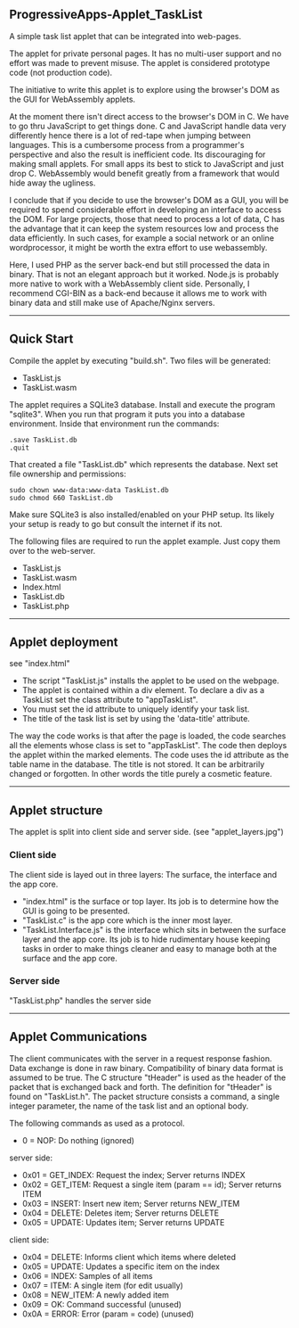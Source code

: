 ## ProgressiveApps-Applet_TaskList
A simple task list applet that can be integrated into web-pages. 

The applet for private personal pages. It has no multi-user support and no effort was made to prevent misuse. The applet is considered prototype code (not production code).

The initiative to write this applet is to explore using the browser's DOM as the GUI for WebAssembly applets. 

At the moment there isn't direct access to the browser's DOM in C. We have to go thru JavaScript to get things done. C and JavaScript handle data very differently hence there is a lot of red-tape when jumping between languages. This is a cumbersome process from a programmer's perspective and also the result is inefficient code. Its discouraging for making small applets. For small apps its best to stick to JavaScript and just drop C. WebAssembly would benefit greatly from a framework that would hide away the ugliness. 

I conclude that if you decide to use the browser's DOM as a GUI, you will be required to spend considerable effort in developing an interface to access the DOM. For large projects, those that need to process a lot of data, C has the advantage that it can keep the system resources low and process the data efficiently. In such cases, for example a social network or an online wordprocessor, it might be worth the extra effort to use webassembly. 

Here, I used PHP as the server back-end but still processed the data in binary. That is not an elegant approach but it worked. Node.js is probably more native to work with a WebAssembly client side. Personally, I recommend CGI-BIN as a back-end because it allows me to work with binary data and still make use of Apache/Nginx servers.

---
## Quick Start

Compile the applet by executing "build.sh". Two files will be generated:

  * TaskList.js 
  * TaskList.wasm
  
The applet requires a SQLite3 database. Install and execute the program "sqlite3". When you run that program it puts you into a database environment. Inside that environment run the commands: 

    .save TaskList.db
    .quit

That created a file "TaskList.db" which represents the database. Next set file ownership and permissions: 

    sudo chown www-data:www-data TaskList.db
    sudo chmod 660 TaskList.db
  
Make sure SQLite3 is also installed/enabled on your PHP setup. Its likely your setup is ready to go but consult the internet if its not.

The following files are required to run the applet example. Just copy them over to the web-server.

  * TaskList.js 
  * TaskList.wasm
  * Index.html
  * TaskList.db
  * TaskList.php

     
---
## Applet deployment

see "index.html"

  * The script "TaskList.js" installs the applet to be used on the webpage. 
  * The applet is contained within a div element. To declare a div as a TaskList set the class attribute to "appTaskList". 
  * You must set the id attribute to uniquely identify your task list. 
  * The title of the task list is set by using the 'data-title' attribute.

The way the code works is that after the page is loaded, the code searches all the elements whose class is set to "appTaskList". The code then deploys the applet within the marked elements. The code uses the id attribute as the table name in the database. The title is not stored. It can be arbitrarily changed or forgotten. In other words the title purely a cosmetic feature. 

---
## Applet structure

The applet is split into client side and server side. (see "applet_layers.jpg")

### Client side

The client side is layed out in three layers: The surface, the interface and the app core. 

  * "index.html" is the surface or top layer. Its job is to determine how the GUI is going to be presented.
  * "TaskList.c" is the app core which is the inner most layer. 
  * "TaskList.Interface.js" is the interface which sits in between the surface layer and the app core. Its job is to hide rudimentary house keeping tasks in order to make things cleaner and easy to manage both at the surface and the app core.

### Server side

"TaskList.php" handles the server side


---
## Applet Communications

The client communicates with the server in a request response fashion. Data exchange is done in raw binary. Compatibility of binary data format is assumed to be true. The C structure "tHeader" is used as the header of the packet that is exchanged back and forth. The definition for "tHeader" is found on "TaskList.h". The packet structure consists a command, a single integer parameter, the name of the task list and an optional body.

The following commands as used as a protocol.

  * 0 = NOP: Do nothing (ignored)

server side:

  * 0x01 = GET_INDEX: Request the index; Server returns INDEX
  * 0x02 = GET_ITEM: Request a single item (param == id); Server returns ITEM
  * 0x03 = INSERT: Insert new item; Server returns NEW_ITEM
  * 0x04 = DELETE: Deletes item; Server returns DELETE
  * 0x05 = UPDATE: Updates item; Server returns UPDATE

client side:

  * 0x04 = DELETE: Informs client which items where deleted
  * 0x05 = UPDATE: Updates a specific item on the index
  * 0x06 = INDEX: Samples of all items 
  * 0x07 = ITEM: A single item (for edit usually)
  * 0x08 = NEW_ITEM: A newly added item
  * 0x09 = OK: Command successful (unused)
  * 0x0A = ERROR: Error (param = code) (unused)
   
